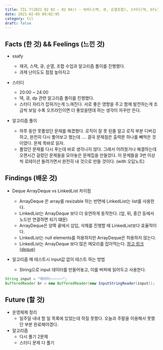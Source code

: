 ```yaml
---
title: TIL 7(2021 02 02 ~ 02 04)) - 싸피(스택, 큐, 순열조합), 스터디(덱, bfs)
date: 2021-02-05 09:02:95
category: til
draft: false
---
```


## Facts (한 것) && Feelings (느낀 것)
- ssafy
  - 재귀, 스택, 큐, 순열, 조합 수업과 알고리즘 풀이를 진행했다.
  - 과제 난이도도 점점 높아지고 

- 스터디
  - 20:00 ~ 24:00
  - 덱, 큐, dp 관련 알고리즘 풀이를 진행했다.
  - 스터디 자리가 잡혀가는게 느껴진다. 서로 좋은 영향을 주고 함께 발전하는게 조금씩 보일 수록 오프라인이면 더 좋았을텐데 하는 생각이 자꾸만 든다. 

- 알고리즘 풀이
  - 하루 동안 못풀었던 문제를 해겼했다. 로직이 잘 못 된줄 알고 로직 부분 디버깅하고, 완전히 다시 풀어보고 했는데 .... 결국 문제점은 출력문 하나를 빼먹은 것이였다. 문제 똑바로 읽자.
  - 풀었던 문제를 다시 푸는데 바로 생각나지 않다. 그래서 어려웠거나 해결하는데 오랜시간 걸렸던 문제들을 모아놓은 문제집을 만들었다. 이 문제들을 3번 이상씩 로테이션 돌려가면서 완전히 내 것으로 만들 것이다. (with 오답노트)


## Findings (배운 것)
- Deque ArrayDeque vs LinkedList 차이점
  - ArrayDeque 은 array를 resizable 하는 반면에 LinkedList는 list를 사용한다. 
  - LinkedList는 ArrayDeque 보다 더 유연하게 동작한다. (앞, 뒤, 중간 등에서 노드만 연결하면 되기 떄문)
  - ArrayDeque은 양쪽 끝에서 삽입, 삭제를 진행할 때 LinkedList보다 효율적이다.
  - LinkedList는 null elements를 허용하지만 ArrayDeque은 허용하지 않는다.
  - LinkedList는 ArrayDeque 보다 많은 메모리를 잡아먹는다.
  [참고 링크(deque)](https://docs.oracle.com/javase/tutorial/collections/implementations/deque.html)

- 알고리즘 매 테스트시 input값 없이 테스트 하는 방법
  - String으로 input 데이터를 만들어놓고, 이를 버퍼에 읽어두고 사용한다.

```java
String input = "데이터~~~~~~";
BufferedReader br = new BufferedReader(new InputStringReader(input));
```

## Future (할 것)
- 운영체제 정리
  - 일주일 내내 할 일 목록에 있었는데 하질 못했다. 오늘과 주말을 이용해서 못했던 부분 완료해야겠다.
- 알고리즘
  - 다시 풀기 2문제
  - 스터디 문제 다 풀기
  

